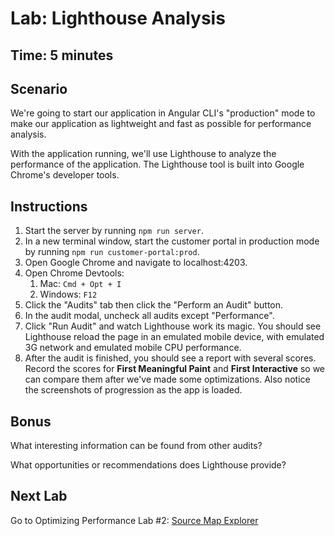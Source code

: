 # Lab: Lighthouse Analysis

## Time: 5 minutes

## Scenario
We're going to start our application in Angular CLI's "production" mode to make our application as lightweight and fast as possible for performance analysis.

With the application running, we'll use Lighthouse to analyze the performance of the application. The Lighthouse tool is built into Google Chrome's developer tools.

## Instructions
1. Start the server by running `npm run server`.
1. In a new terminal window, start the customer portal in production mode by running `npm run customer-portal:prod`.
1. Open Google Chrome and navigate to localhost:4203.
1. Open Chrome Devtools:
   1. Mac: `Cmd + Opt + I`
   1. Windows: `F12`
1. Click the "Audits" tab then click the "Perform an Audit" button.
1. In the audit modal, uncheck all audits except "Performance".
1. Click "Run Audit" and watch Lighthouse work its magic. You should see Lighthouse reload the page in an emulated mobile device, with emulated 3G network and emulated mobile CPU performance.
1. After the audit is finished, you should see a report with several scores. Record the scores for **First Meaningful Paint** and **First Interactive** so we can compare them after we've made some optimizations. Also notice the screenshots of progression as the app is loaded.

## Bonus

What interesting information can be found from other audits?

What opportunities or recommendations does Lighthouse provide?

## Next Lab
Go to Optimizing Performance Lab #2: [Source Map Explorer](lab-2.md)